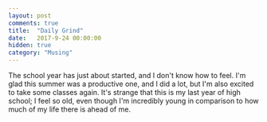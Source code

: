 ```yaml
---
layout: post
comments: true
title:  "Daily Grind"
date:   2017-9-24 00:00:00
hidden: true
category: "Musing"
---
```


The school year has just about started, and I don't know how to feel. I'm glad this summer was a productive one, and I did a lot, but I'm also excited to take some classes again. It's strange that this is my last year of high school; I feel so old, even though I'm incredibly young in comparison to how much of my life there is ahead of me.
